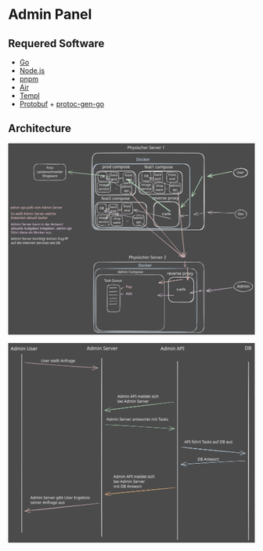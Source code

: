 # Admin Panel

## Requered Software

- [Go](https://go.dev/)
- [Node.js](https://nodejs.org/)
- [pnpm](https://pnpm.io/)
- [Air](https://github.com/air-verse/air)
- [Templ](https://templ.guide/)
- [Protobuf](https://developers.google.com/protocol-buffers) + [protoc-gen-go](https://github.com/protocolbuffers/protobuf-go)

## Architecture

![](docs/architecture_01.svg)

![](docs/architecture_02.svg)
